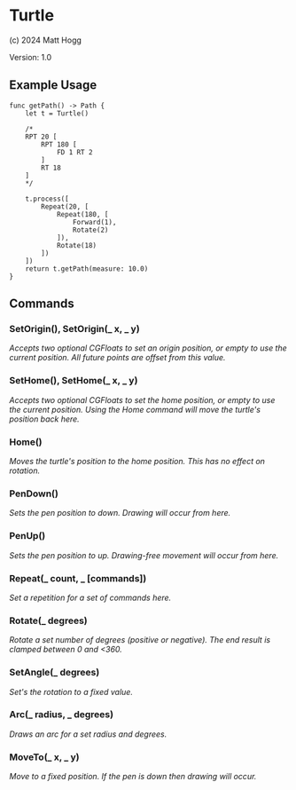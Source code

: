 # Turtle

(c) 2024 Matt Hogg

Version: 1.0

## Example Usage

```
func getPath() -> Path {
	let t = Turtle()
	
	/*
	RPT 20 [
		RPT 180 [
			FD 1 RT 2
		]
		RT 18
	]
	*/
	
	t.process([
		Repeat(20, [
			Repeat(180, [
				Forward(1),
				Rotate(2)
			]),
			Rotate(18)
		])
	])
	return t.getPath(measure: 10.0)
}
```

## Commands

### SetOrigin(), SetOrigin(_ x, _ y)

*Accepts two optional CGFloats to set an origin position, or empty to use the current position. All future points are offset from this value.*

### SetHome(), SetHome(_ x, _ y)

*Accepts two optional CGFloats to set the home position, or empty to use the current position. Using the Home command will move the turtle's position back here.*

### Home()

*Moves the turtle's position to the home position. This has no effect on rotation.*

### PenDown()

*Sets the pen position to down. Drawing will occur from here.*

### PenUp()

*Sets the pen position to up. Drawing-free movement will occur from here.*

### Repeat(_ count, _ [commands])

*Set a repetition for a set of commands here.*

### Rotate(_ degrees)

*Rotate a set number of degrees (positive or negative). The end result is clamped between 0 and <360.*

### SetAngle(_ degrees)

*Set's the rotation to a fixed value.*

### Arc(_ radius, _ degrees)

*Draws an arc for a set radius and degrees.*

### MoveTo(_ x, _ y)

*Move to a fixed position. If the pen is down then drawing will occur.*

